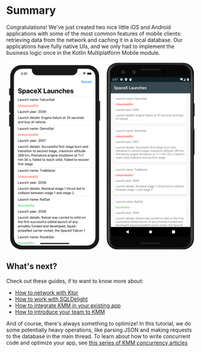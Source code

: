 # Summary

Congratulations! We've just created two nice little iOS and Android applications with some of the most common features of mobile clients: retrieving data from the network and caching it in a local database. Our applications have fully native UIs, and we only had to implement the business logic once in the Kotlin Multiplatform Mobile module. 

![Emulator and Simulator](./assets/android-and-ios.png)

## What's next?

Check out these guides, if to want to know more about:
* [How to network with Ktor](https://helpserver.labs.jb.gg/help/kotlin-mobile/use-ktor-for-networking.html)
* [How to work with SQLDelight](https://helpserver.labs.jb.gg/help/kotlin-mobile/configure-sqldelight-for-data-storage.html)
* [How to integrate KMM in your existing app](https://helpserver.labs.jb.gg/help/kotlin-mobile/integrate-in-existing-app.html)
* [How to introduce your team to KMM](https://helpserver.labs.jb.gg/help/kotlin-mobile/introduce-your-team-to-kmm.html)

And of course, there's always something to optimize! In this tutorial, we do some potentially heavy operations, like parsing JSON and making requests to the database in the main thread. To learn about how to write concurrent code and optimize your app, see [this series of KMM concurrency articles](https://helpserver.labs.jb.gg/help/kotlin-mobile/concurrency-overview.html)
